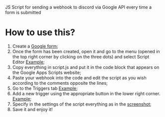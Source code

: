 JS Script for sending a webhook to discord via Google API every time a form is submitted

# How to use this?
1. Create a [Google form](https://docs.google.com/forms/u/0/);
2. Once the form has been created, open it and go to the menu (opened in the top right corner by clicking on the three dots) and select Script Editor [Example](https://i.imgur.com/avSFRnn.png);
3. Copy everything in script.js and put it in the code block that appears on the Google Apps Scripts website;
4. Paste your webhook into the code and edit the script as you wish according to the comments opposite the lines;
5. Go to the Triggers tab [Example](https://i.imgur.com/I3hrx5D.png);
6. Add a new trigger using the appropriate button in the lower right corner. [Example](https://i.imgur.com/sbsQdMH.png);
7. Specify in the settings of the script everything as in the [screenshot](https://i.imgur.com/LHrzgW5.png);
8. Save it and enjoy it!
